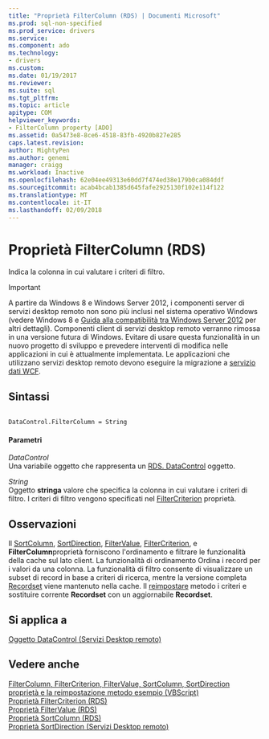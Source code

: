 ```yaml
---
title: "Proprietà FilterColumn (RDS) | Documenti Microsoft"
ms.prod: sql-non-specified
ms.prod_service: drivers
ms.service: 
ms.component: ado
ms.technology:
- drivers
ms.custom: 
ms.date: 01/19/2017
ms.reviewer: 
ms.suite: sql
ms.tgt_pltfrm: 
ms.topic: article
apitype: COM
helpviewer_keywords:
- FilterColumn property [ADO]
ms.assetid: 0a5473e8-8ce6-4518-83fb-4920b827e285
caps.latest.revision: 
author: MightyPen
ms.author: genemi
manager: craigg
ms.workload: Inactive
ms.openlocfilehash: 62e04ee49313e60dd7f474ed38e179b0ca084ddf
ms.sourcegitcommit: acab4bcab1385d645fafe2925130f102e114f122
ms.translationtype: MT
ms.contentlocale: it-IT
ms.lasthandoff: 02/09/2018
---
```

# <a name="filtercolumn-property-rds"></a>Proprietà FilterColumn (RDS)
Indica la colonna in cui valutare i criteri di filtro.  
  
> [!IMPORTANT]
>  A partire da Windows 8 e Windows Server 2012, i componenti server di servizi desktop remoto non sono più inclusi nel sistema operativo Windows (vedere Windows 8 e [Guida alla compatibilità tra Windows Server 2012](https://www.microsoft.com/en-us/download/details.aspx?id=27416) per altri dettagli). Componenti client di servizi desktop remoto verranno rimossa in una versione futura di Windows. Evitare di usare questa funzionalità in un nuovo progetto di sviluppo e prevedere interventi di modifica nelle applicazioni in cui è attualmente implementata. Le applicazioni che utilizzano servizi desktop remoto devono eseguire la migrazione a [servizio dati WCF](http://go.microsoft.com/fwlink/?LinkId=199565).  
  
## <a name="syntax"></a>Sintassi  
  
```  
  
DataControl.FilterColumn = String  
```  
  
#### <a name="parameters"></a>Parametri  
 *DataControl*  
 Una variabile oggetto che rappresenta un [RDS. DataControl](../../../ado/reference/rds-api/datacontrol-object-rds.md) oggetto.  
  
 *String*  
 Oggetto **stringa** valore che specifica la colonna in cui valutare i criteri di filtro. I criteri di filtro vengono specificati nel [FilterCriterion](../../../ado/reference/rds-api/filtercriterion-property-rds.md) proprietà.  
  
## <a name="remarks"></a>Osservazioni  
 Il [SortColumn](../../../ado/reference/rds-api/sortcolumn-property-rds.md), [SortDirection](../../../ado/reference/rds-api/sortdirection-property-rds.md), [FilterValue](../../../ado/reference/rds-api/filtervalue-property-rds.md), [FilterCriterion](../../../ado/reference/rds-api/filtercriterion-property-rds.md), e **FilterColumn**proprietà forniscono l'ordinamento e filtrare le funzionalità della cache sul lato client. La funzionalità di ordinamento Ordina i record per i valori da una colonna. La funzionalità di filtro consente di visualizzare un subset di record in base a criteri di ricerca, mentre la versione completa [Recordset](../../../ado/reference/ado-api/recordset-object-ado.md) viene mantenuto nella cache. Il [reimpostare](../../../ado/reference/rds-api/reset-method-rds.md) metodo i criteri e sostituire corrente **Recordset** con un aggiornabile **Recordset**.  
  
## <a name="applies-to"></a>Si applica a  
 [Oggetto DataControl (Servizi Desktop remoto)](../../../ado/reference/rds-api/datacontrol-object-rds.md)  
  
## <a name="see-also"></a>Vedere anche  
 [FilterColumn, FilterCriterion, FilterValue, SortColumn, SortDirection proprietà e la reimpostazione metodo esempio (VBScript)](../../../ado/reference/rds-api/filter-column-criterion-value-sortcolumn-sortdirection-example-vbscript.md)   
 [Proprietà FilterCriterion (RDS)](../../../ado/reference/rds-api/filtercriterion-property-rds.md)   
 [Proprietà FilterValue (RDS)](../../../ado/reference/rds-api/filtervalue-property-rds.md)   
 [Proprietà SortColumn (RDS)](../../../ado/reference/rds-api/sortcolumn-property-rds.md)   
 [Proprietà SortDirection (Servizi Desktop remoto)](../../../ado/reference/rds-api/sortdirection-property-rds.md)


